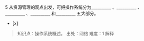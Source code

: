 5
从资源管理的观点出发，可把操作系统分为__________ 、__________ 、__________ 、__________ 和__________
五大部分。
- [x]  

> 知识点：操作系统概述。
> 出处：网络
> 难度：1
> 解释
